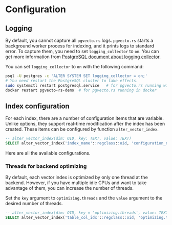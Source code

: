# Configuration

## Logging

By default, you cannot capture all `pgvecto.rs` logs. `pgvecto.rs` starts a background worker process for indexing, and it prints logs to standard error. To capture them, you need to set `logging_collector` to `on`. You can get more information from [PostgreSQL document about logging collector](https://www.postgresql.org/docs/current/runtime-config-logging.html#GUC-LOGGING-COLLECTOR).

You can set `logging_collector` to `on` with the following command:

```sh
psql -U postgres -c 'ALTER SYSTEM SET logging_collector = on;'
# You need restart the PostgreSQL cluster to take effects.
sudo systemctl restart postgresql.service   # for pgvecto.rs running with systemd
docker restart pgvecto-rs-demo  # for pgvecto.rs running in docker
```

## Index configuration <Badge type="tip" text="since v0.3.0" />

For each index, there are a number of configuration items that are variable. Unlike options, they support real-time modification after the index has been created. These items can be configured by function `alter_vector_index`.

```sql
-- alter_vector_index(dim: OID, key: TEXT, value: TEXT)
SELECT alter_vector_index('index_name'::regclass::oid, 'configuration_name', 'value');
```

Here are all the available configurations.

### Threads for backend optimizing

By default, each vector index is optimized by only one thread at the backend. However, if you have multiple idle CPUs and want to take advantage of them, you can increase the number of threads.

Set the `key` argument to `optimizing.threads` and the `value` argument to the desired number of threads.

```sql
-- alter_vector_index(dim: OID, key = 'optimizing.threads', value: TEXT as INT[1-65535])
SELECT alter_vector_index('table_col_idx'::regclass::oid, 'optimizing.threads', '4');
```